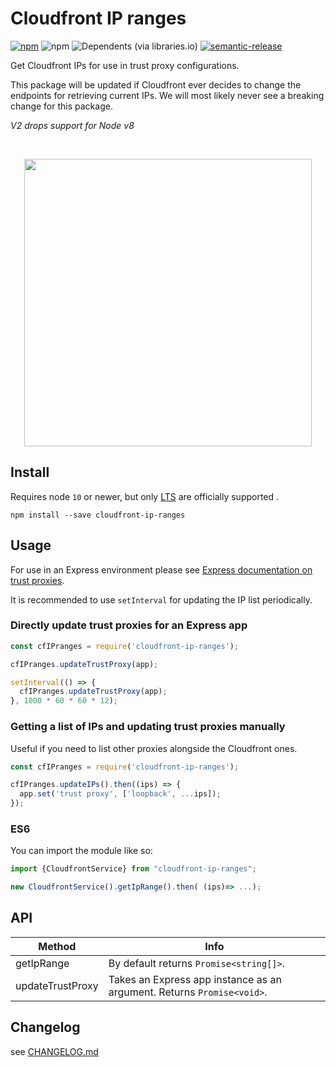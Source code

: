 # Cloudfront IP ranges

[![npm](https://img.shields.io/npm/v/cloudfront-ip-ranges.svg?style=flat-square)](https://www.npmjs.com/package/cloudfront-ip-ranges)
![npm](https://img.shields.io/npm/dm/cloudfront-ip-ranges.svg?style=flat-square)
![Dependents (via libraries.io)](https://img.shields.io/librariesio/dependents/npm/cloudfront-ip-ranges.svg?style=flat-square)
[![semantic-release](https://img.shields.io/badge/%20%20%F0%9F%93%A6%F0%9F%9A%80-semantic--release-e10079.svg)](https://github.com/semantic-release/semantic-release)

Get Cloudfront IPs for use in trust proxy configurations.

This package will be updated if Cloudfront ever decides to change the endpoints for retrieving current IPs. We will most likely never see a breaking change for this package.

_V2 drops support for Node v8_

<br>
<p align="center">
  <img width="460" src="https://github.com/nhammond101/cloudfront-ip-ranges/raw/main/README-image.png?raw=true">
</p>

## Install

Requires node `10` or newer, but only [LTS](https://nodejs.org/en/about/releases/) are officially supported .

```shell
npm install --save cloudfront-ip-ranges
```

## Usage

For use in an Express environment please see [Express documentation on trust proxies](https://expressjs.com/en/guide/behind-proxies.html).

It is recommended to use `setInterval` for updating the IP list periodically.

### Directly update trust proxies for an Express app

```javascript
const cfIPranges = require('cloudfront-ip-ranges');

cfIPranges.updateTrustProxy(app);

setInterval(() => {
  cfIPranges.updateTrustProxy(app);
}, 1000 * 60 * 60 * 12);
```

### Getting a list of IPs and updating trust proxies manually

Useful if you need to list other proxies alongside the Cloudfront ones.

```javascript
const cfIPranges = require('cloudfront-ip-ranges');

cfIPranges.updateIPs().then((ips) => {
  app.set('trust proxy', ['loopback', ...ips]);
});
```

### ES6

You can import the module like so:

```javascript
import {CloudfrontService} from "cloudfront-ip-ranges";

new CloudfrontService().getIpRange().then( (ips)=> ...);
```

## API

| Method           | Info                                                                   |
| ---------------- | ---------------------------------------------------------------------- |
| getIpRange       | By default returns `Promise<string[]>`.                                |
| updateTrustProxy | Takes an Express app instance as an argument. Returns `Promise<void>`. |

## Changelog

see [CHANGELOG.md](./CHANGELOG.md)
